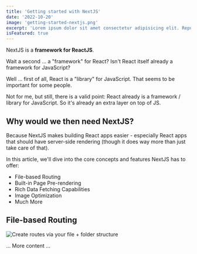 ```yaml
---
title: 'Getting started with NextJS'
date: '2022-10-20'
image: 'getting-started-nextjs.png'
excerpt: 'Lorem ipsum dolor sit amet consectetur adipisicing elit. Repudiandae et facilis tenetur distinctio dignissimos repellat corporis illum aut. Asperiores quaerat animi recusandae, beatae nostrum nisi omnis facilis magni hic at?'
isFeatured: true
---
```


NextJS is a **framework for ReactJS**.

Wait a second ... a "framework" for React? Isn't React itself already a framework for JavaScript?

Well ... first of all, React is a "library" for JavaScript. That seems to be important for some people.

Not for me, but still, there is a valid point: React already is a framework / library for JavaScript. So it's already an extra layer on top of JS.

## Why would we then need NextJS?

Because NextJS makes building React apps easier - especially React apps that should have server-side rendering (though it does way more than just take care of that).

In this article, we'll dive into the core concepts and features NextJS has to offer:

- File-based Routing
- Built-in Page Pre-rendering
- Rich Data Fetching Capabilities
- Image Optimization
- Much More

## File-based Routing

![Create routes via your file + folder structure](/images/posts/getting-started-with-nextjs/nextjs-file-based-routing.png)

... More content ...
